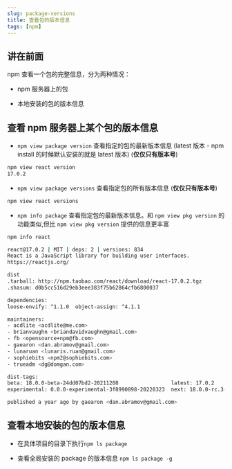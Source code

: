 ```yaml
---
slug: package-versions
title: 查看包的版本信息
tags: [npm]
---
```


## 讲在前面

npm 查看一个包的完整信息，分为两种情况：

- npm 服务器上的包

- 本地安装的包的版本信息

## 查看 npm 服务器上某个包的版本信息

- `npm view package version` 查看指定的包的最新版本信息 (latest 版本 - npm install 的时候默认安装的就是 latest 版本) (**仅仅只有版本号**)

```bash
npm view react version
17.0.2
```

- `npm view package versions` 查看指定包的所有版本信息 (**仅仅只有版本号**)

```bash
npm view react versions
```

- `npm info package` 查看指定包的最新版本信息。和 `npm view pkg version` 的功能类似,但比 `npm view pkg version` 提供的信息更丰富

```bash
npm info react

react@17.0.2 | MIT | deps: 2 | versions: 834
React is a JavaScript library for building user interfaces.
https://reactjs.org/

dist
.tarball: http://npm.taobao.com/react/download/react-17.0.2.tgz
.shasum: d0b5cc516d29eb3eee383f75b62864cfb6800037

dependencies:
loose-envify: ^1.1.0  object-assign: ^4.1.1

maintainers:
- acdlite <acdlite@me.com>
- brianvaughn <briandavidvaughn@gmail.com>
- fb <opensource+npm@fb.com>
- gaearon <dan.abramov@gmail.com>
- lunaruan <lunaris.ruan@gmail.com>
- sophiebits <npm2@sophiebits.com>
- trueadm <dg@domgan.com>

dist-tags:
beta: 18.0.0-beta-24dd07bd2-20211208                 latest: 17.0.2                                       rc: 18.0.0-rc.3
experimental: 0.0.0-experimental-3f8990898-20220323  next: 18.0.0-rc.3-next-3f8990898-20220323

published a year ago by gaearon <dan.abramov@gmail.com>
```

## 查看本地安装的包的版本信息

- 在具体项目的目录下执行`npm ls package`

- 查看全局安装的 package 的版本信息 `npm ls package -g`
